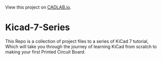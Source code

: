 View this project on [CADLAB.io](https://cadlab.io/project/26967). 

# Kicad-7-Series
This Repo is a collection of project files to a series of KiCad 7 tutorial, Which will take you through the journey of learning KiCad from scratch to making your first Printed Circuit Board.

